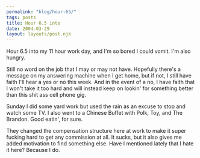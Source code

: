```yaml
---
permalink: "blog/hour-65/"
tags: posts
title: Hour 6.5 into
date: 2004-03-29
layout: layouts/post.njk
---
```


Hour 6.5 into my 11 hour work day, and I'm so bored I could vomit. I'm also hungry.

Still no word on the job that I may or may not have. Hopefully there's a message on my answering machine when I get home, but if not, I still have faith I'll hear a yes or no this week. And in the event of a no, I have faith that I won't take it too hard and will instead keep on lookin' for something better than this shit ass cell phone gig.

Sunday I did some yard work but used the rain as an excuse to stop and watch some TV. I also went to a Chinese Buffet with Polk, Toy, and The Brandon. Good eatin', for sure. 

They changed the compensation structure here at work to make it super fucking hard to get any commission at all. It sucks, but it also gives me added motivation to find something else. Have I mentioned lately that I hate it here? Because I do.